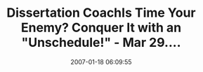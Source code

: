 ---
date: 2007-01-18 06:09:55
link:
  source: delicious
  source_url: https://del.icio.us/roytang
  text: Dissertation CoachIs Time Your Enemy? Conquer It with an "Unschedule!" - Mar
    29....
  url: http://www.academicladder.com/newsletter-archives/2006/-20060830177.htm
slug: dissertation-coachis-time-your-enemy-conquer-it-with-an-unschedule-mar-29
source: delicious
tags:
- productivity
title: Dissertation CoachIs Time Your Enemy? Conquer It with an "Unschedule!" - Mar
  29....
---